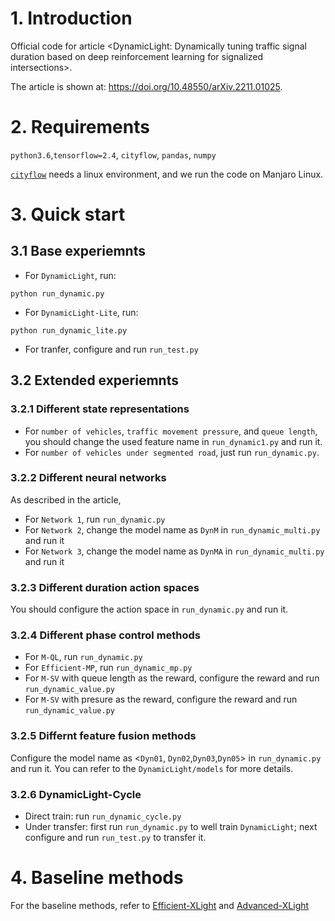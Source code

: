 # 1. Introduction

Official code for article <DynamicLight: Dynamically tuning traffic signal duration based on deep reinforcement learning for signalized intersections>.

The article is shown at: https://doi.org/10.48550/arXiv.2211.01025.

# 2. Requirements

`python3.6`,`tensorflow=2.4`, `cityflow`, `pandas`, `numpy`

[`cityflow`](https://github.com/cityflow-project/CityFlow.git) needs a linux environment, and we run the code on Manjaro Linux.

# 3. Quick start

## 3.1 Base experiemnts

- For `DynamicLight`, run:
```shell
python run_dynamic.py
```
- For `DynamicLight-Lite`, run:
```shell
python run_dynamic_lite.py
```
- For tranfer, configure and run `run_test.py`


## 3.2 Extended experiemnts

### 3.2.1 Different state representations

- For `number of vehicles`, `traffic movement pressure`, and `queue length`, you should change the used feature name in `run_dynamic1.py` and run it.
- For `number of vehicles under segmented road`, just run `run_dynamic.py`.

### 3.2.2 Different neural networks

As described in the article,
- For `Network 1`, run `run_dynamic.py`
- For `Network 2`, change the model name as `DynM` in `run_dynamic_multi.py` and run it
- For `Network 3`, change the model name as `DynMA` in `run_dynamic_multi.py` and run it

### 3.2.3 Different duration action spaces

You should configure the action space in `run_dynamic.py` and run it.

### 3.2.4 Different phase control methods

- For `M-QL`, run `run_dynamic.py`
- For `Efficient-MP`, run `run_dynamic_mp.py`
- For `M-SV` with queue length as the reward, configure the reward and run `run_dynamic_value.py`
- For `M-SV` with presure as the reward, configure the reward and run `run_dynamic_value.py`

### 3.2.5 Differnt feature fusion methods

Configure the model name as <`Dyn01`, `Dyn02`,`Dyn03`,`Dyn05`> in `run_dynamic.py` and run it.
You can refer to the `DynamicLight/models` for more details.

### 3.2.6 DynamicLight-Cycle

- Direct train: run `run_dynamic_cycle.py`
- Under transfer: first run `run_dynamic.py` to well train `DynamicLight`; next configure and run `run_test.py` to transfer it.

# 4. Baseline methods

For the baseline methods, refer to [Efficient-XLight](https://github.com/LiangZhang1996/Efficient_XLight.git) and [Advanced-XLight](https://github.com/LiangZhang1996/Advanced_XLight.git)







